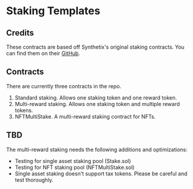 # Staking Templates

## Credits

These contracts are based off Synthetix's original staking contracts. You can find them on their [GitHub](https://github.com/Synthetixio/synthetix).

## Contracts

There are currently three contracts in the repo.

1. Standard staking. Allows one staking token and one reward token.
2. Multi-reward staking. Allows one staking token and multiple reward tokens.
3. NFTMultiStake. A multi-reward staking contract for NFTs.

## TBD

The multi-reward staking needs the following additions and optimizations:
- Testing for single asset staking pool (Stake.sol)
- Testing for NFT staking pool (NFTMultiStake.sol)
- Single asset staking doesn't support tax tokens. Please be careful and test thoroughly.